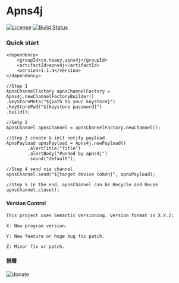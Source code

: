 # Apns4j

[![License](https://img.shields.io/badge/license-Apache%202-4EB1BA.svg)](https://www.apache.org/licenses/LICENSE-2.0.html)
[![Build Status](https://travis-ci.org/teaey/apns4j.svg?branch=master)](https://travis-ci.org/teaey/apns4j)

### Quick start

```
<dependency>
    <groupId>cn.teaey.apns4j</groupId>
    <artifactId>apns4j</artifactId>
    <version>1.1.4</version>
</dependency>
```

```
//Step 1
ApnsChannelFactory apnsChannelFactory = Apns4j.newChannelFactoryBuilder()
.keyStoreMeta("${path to your keystore}")
.keyStorePwd("${keystore password}")
.build();

//Setp 2
ApnsChannel apnsChannel = apnsChannelFactory.newChannel();

//Step 3 create & init notify payload
ApnsPayload apnsPayload = Apns4j.newPayload()
        .alertTitle("Title")
        .alertBody("Pushed by apns4j")
        .sound("default");

//Step 4 send via channel
apnsChannel.send("${target device token}", apnsPayload);

//Step 5 in the end, apnsChannel can be Recycle and Reuse
apnsChannel.close();
```


#### Version Control

```
This project uses Semantic Versioning. Version format is X.Y.Z:

X: New program version.

Y: New feature or huge bug fix patch.

Z: Minor fix or patch.
```

#### 捐赠
![donate](https://cloud.githubusercontent.com/assets/3061252/22192809/1806d084-e172-11e6-801b-47271fc6afd5.jpeg)

